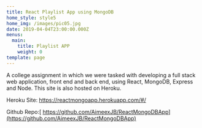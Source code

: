 ```yaml
---
title: React Playlist App using MongoDB
home_style: style5
home_img: /images/pic05.jpg
date: 2019-04-04T23:00:00.000Z
menus:
  main:
    title: Playlist APP
    weight: 0
template: page
---
```

A college assignment in which we were tasked with developing a full stack web application, front end and back end, using React, MongoDB, Express and Node. This site is also hosted on Heroku.

Heroku Site: <https://reactmongoapp.herokuapp.com/#/>

Github Repo:[ https://github.com/AimeexJB/ReactMongoDBApp](https://github.com/AimeexJB/ReactMongoDBApp)
